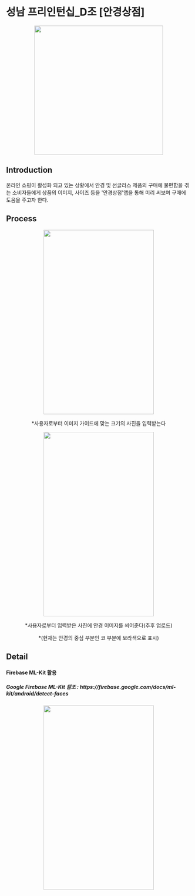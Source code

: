 <h1>성남 프리인턴십_D조 [안경상점]</h1>

<p align="center"> <img src="https://user-images.githubusercontent.com/54097961/98356571-1e7a8b80-2067-11eb-838d-575b8ee98c32.jpg" width="350px" height="350px"></img> </p>

<h2>Introduction</h2>
온라인 쇼핑이 활성화 되고 있는 상황에서 안경 및 선글라스 제품의 구매에 불편함을 겪는 소비자들에게 상품의 이미지, 사이즈 등을 '안경상점'앱을 통해 미리 써보며 구매에 도움을 주고자 한다.

<h2>Process</h2>
<p align="center"> <img src="https://user-images.githubusercontent.com/54097961/98358051-77e3ba00-2069-11eb-8785-5e601862d9b1.jpg" width="300px" height="500px"></img> </p>

<p align="center"> *사용자로부터 이미지 가이드에 맞는 크기의 사진을 입력받는다   </p>



<p align="center"> <img src="https://user-images.githubusercontent.com/54097961/98358059-7914e700-2069-11eb-9a51-18467222e4c0.png" width="300px" height="500px"></img> </p>

<p align="center"> *사용자로부터 입력받은 사진에 안경 이미지를 씌어준다(추후 업로드)   </p>   
<p align="center"> *(현재는 안경의 중심 부분인 코 부분에 보라색으로 표시)   </p>


<h2>Detail</h2>
<h4>Firebase ML-Kit 활용</h4>
<h5> Google Firebase ML-Kit 참조 : https://firebase.google.com/docs/ml-kit/android/detect-faces</h5>
<p align="center"> <img src="https://firebase.google.com/docs/ml-kit/images/examples/face_contours.svg" width="300px" height="500px"></img> </p>

